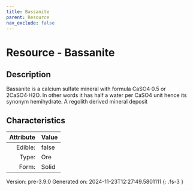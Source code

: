 ```yaml
---
title: Bassanite
parent: Resource
nav_exclude: false
---
```

# Resource - Bassanite

## Description
 &#10;&#9;&#9;Bassanite is a calcium sulfate mineral with formula CaSO4·0.5&#10;&#9;&#9;or 2CaSO4·H2O. In other words it has half a water per CaSO4 unit hence its synonym hemihydrate.&#10;&#9;&#9;A regolith derived mineral deposit

## Characteristics

| Attribute      | Value |
|--------:|:------|
|Edible:|false|
|Type:|Ore|
|Form:|Solid|
 



    

Version: pre-3.9.0 Generated on: 2024-11-23T12:27:49.5801111
{: .fs-3 }
